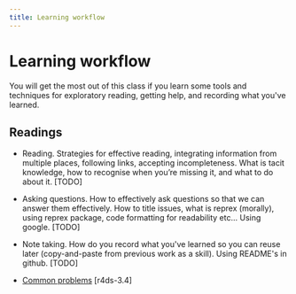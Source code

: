 ```yaml
---
title: Learning workflow
---
```


<!-- Generated automatically from workflow-learning.yml. Do not edit by hand -->

# Learning workflow


You will get the most out of this class if you learn some tools and
techniques for exploratory reading, getting help, and recording
what you've learned.

## Readings

  * Reading. Strategies for effective reading, integrating information from multiple places, following links, accepting incompleteness. What is tacit knowledge, how to recognise when you’re missing it, and what to do about it. [TODO]

  * Asking questions. How to effectively ask questions so that we can answer them effectively. How to title issues, what is reprex (morally), using reprex package, code formatting for readability etc... Using google. [TODO]

  * Note taking. How do you record what you've learned so you can reuse later (copy-and-paste from previous work as a skill). Using README's in github. [TODO]

  * [Common problems](http://r4ds.had.co.nz/data-visualisation.html#common-problems) [r4ds-3.4]



